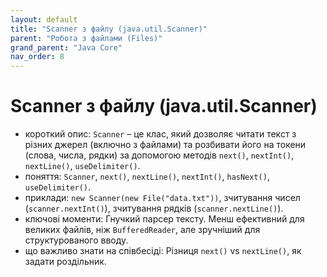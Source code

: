 ```yaml
---
layout: default
title: "Scanner з файлу (java.util.Scanner)"
parent: "Робота з файлами (Files)"
grand_parent: "Java Core"
nav_order: 8
---
```


# Scanner з файлу (java.util.Scanner)

*   короткий опис: `Scanner` – це клас, який дозволяє читати текст з різних джерел (включно з файлами) та розбивати його на токени (слова, числа, рядки) за допомогою методів `next()`, `nextInt()`, `nextLine()`, `useDelimiter()`.
*   поняття: `Scanner`, `next()`, `nextLine()`, `nextInt()`, `hasNext()`, `useDelimiter()`.
*   приклади: `new Scanner(new File("data.txt"))`, зчитування чисел (`scanner.nextInt()`), зчитування рядків (`scanner.nextLine()`).
*   ключові моменти: Гнучкий парсер тексту. Менш ефективний для великих файлів, ніж `BufferedReader`, але зручніший для структурованого вводу.
*   що важливо знати на співбесіді: Різниця `next()` vs `nextLine()`, як задати роздільник.
